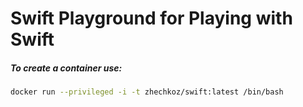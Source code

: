 # Swift Playground for Playing with Swift

##### To create a container use:

```bash
docker run --privileged -i -t zhechkoz/swift:latest /bin/bash
```
